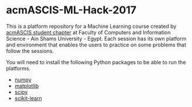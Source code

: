# acmASCIS-ML-Hack-2017

This is a platform repository for a Machine Learning course created by [acmASCIS student chapter](http://www.acmascis.org/) at Faculty of Computers and Information Science - Ain Shams University - Egypt.
Each session has its own platform and environment that enables the users to practice on some problems that follow the sessions.

You will need to install the following Python packages to be able to run the platforms.


- [numpy](http://www.numpy.org/)
- [matplotlib](http://matplotlib.org/)
- [scipy](http://www.scipy.org/)
- [scikit-learn](http://scikit-learn.org/stable/)

